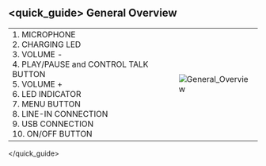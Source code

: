 ## <quick_guide> General Overview

|  |  |
|:-------|:-------|
|1.	MICROPHONE  <br> 2.	CHARGING LED <br> 3.	VOLUME -  <br> 4.	PLAY/PAUSE and CONTROL TALK BUTTON<br> 5. VOLUME + <br> 6.	LED INDICATOR <br> 7.	MENU BUTTON <br> 8.	LINE-IN CONNECTION <br> 9.	USB CONNECTION <br> 10. ON/OFF BUTTON|![General_Overview](http://static.energysistem.com/images/manuals/39974/53c399a6d769d.jpg)|
</quick_guide>
